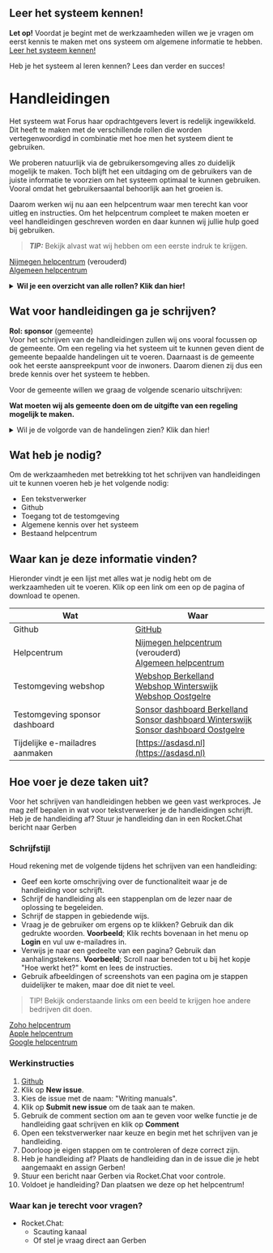 ## Leer het systeem kennen!
**Let op!** Voordat je begint met de werkzaamheden willen we je vragen om eerst kennis te maken met ons systeem om algemene informatie te hebben. [Leer het systeem kennen!](https://github.com/teamforus/scauting/blob/master/opdrachten/README.md)

Heb je het systeem al leren kennen? Lees dan verder en succes!

# Handleidingen

Het systeem wat Forus haar opdrachtgevers levert is redelijk ingewikkeld. Dit heeft te maken met de verschillende rollen die worden vertegenwoordigd in combinatie met hoe men het systeem dient te gebruiken.

We proberen natuurlijk via de gebruikersomgeving alles zo duidelijk mogelijk te maken. Toch blijft het een uitdaging om de gebruikers van de juiste informatie te voorzien om het systeem optimaal te kunnen gebruiken. Vooral omdat het gebruikersaantal behoorlijk aan het groeien is.

Daarom werken wij nu aan een helpcentrum waar men terecht kan voor uitleg en instructies. Om het helpcentrum compleet te maken moeten er veel handleidingen geschreven worden en daar kunnen wij jullie hulp goed bij gebruiken.

> **_TIP:_**  Bekijk alvast wat wij hebben om een eerste indruk te krijgen.<br>

[Nijmegen helpcentrum](https://help.forus.io) (verouderd)<br>
[Algemeen helpcentrum](https://support.forus.io)

**<details><summary>Wil je een overzicht van alle rollen? Klik dan hier! </summary>**

| Rollen    | Wat doen ze?                                                                                                                                                                                                 | Praktijk                                                                                                                                            |
|-----------|--------------------------------------------------------------------------------------------------------------------------------------------------------------------------------------------------------------|-----------------------------------------------------------------------------------------------------------------------------------------------------|
| Sponsor   | - Stelt de regeling in<br> - Stelt het budget beschikbaar<br> - Wijst validatoren aan<br> - Bepaalt welke leveranciers mogen deelnemen                                                                                                                               | De sponsor is in de praktijk de gemeente.                                                                                                           |
| Validator | - Levert persoonsgegevens aan van inwoners die recht hebben op de regeling.<br> - Maakt via een CSV-uploader activatiecodes aan.<br>                                                                                 | De validator is in de praktijk een gemeentelijke medewerker.                                                                                        |
| Provider  | - Vraagt de sponsor om deel te nemen aan de regeling<br> - Levert diensten en producten aan de inwoner<br>                                                                                                           | Leveranciers (winkels en verenigingen) die door de gemeente zijn goedgekeurd. Inwoners kunnen bij de aangesloten leveranciers de het budget van regeling uitgeven. |
| Requester | - Gebruikt de webshop om aanbiedingen en aangesloten organisaties in te zien.<br> - Gebruikt de webshop om het budget te activeren.<br> - Gebruikt de geleverde QR code (budget) om betalingen te kunnen verrichten.<br> | De requester is in de praktijk een inwoner die recht heeft op het tegoed.                                                                           |
</details>

## Wat voor handleidingen ga je schrijven?

**Rol: sponsor** (gemeente)<br>
Voor het schrijven van de handleidingen zullen wij ons vooral focussen op de gemeente. 
Om een regeling via het systeem uit te kunnen geven dient de gemeente bepaalde handelingen uit te voeren. 
Daarnaast is de gemeente ook het eerste aanspreekpunt voor de inwoners. Daarom dienen zij dus een brede kennis over het systeem te hebben.

Voor de gemeente willen we graag de volgende scenario uitschrijven:<br>

**Wat moeten wij als gemeente doen om de uitgifte van een regeling mogelijk te maken.**
<details><summary>Wil je de volgorde van de handelingen zien?  Klik dan
hier! </summary>
	1. Gemeente maakt via het sponsor dashboard een organisatie aan.<br>
	2. Gemeente maakt een fonds (regeling) aan die in een wachtstand komt te staan.<br>
	3. Forus configureert het fonds aan de achterkant om regeling te activeren.<br>
	4. Gemeente vult het budget van de regeling aan.<br>
	5. Gemeente handelt aanvragen van de leveranciers af.<br>
	6. Gemeente maakt activatiecodes aan voor de inwoners en stuurt deze toe.<br>
	7. Gemeente gebruikt financieel dashboard om budgetuitputting te kunnen beoordelen.
</details>

## Wat heb je nodig?

Om de werkzaamheden met betrekking tot het schrijven van handleidingen uit te kunnen voeren heb je het volgende nodig:

- Een tekstverwerker
- Github
- Toegang tot de testomgeving
- Algemene kennis over het systeem
- Bestaand helpcentrum

## Waar kan je deze informatie vinden?

Hieronder vindt je een lijst met alles wat je nodig hebt om de werkzaamheden uit te voeren. Klik op een link om een op de pagina of download te openen.

| Wat          | Waar                                                      |
|--------------------|------------------------------------------------------------|
| Github     | [GitHub](https://github.com/teamforus/scauting)                            |
| Helpcentrum      | [Nijmegen helpcentrum](https://help.forus.io) (verouderd)<br>[Algemeen helpcentrum](https://support.forus.io)                            |
| Testomgeving webshop   | [Webshop Berkelland](https://berkelland.staging.forus.io)<br>[Webshop Winterswijk](https://winterswijk.staging.forus.io)<br>[Webshop Oostgelre](https://oostgelre.staging.forus.io)<br> |
| Testomgeving sponsor dashboard  | [Sonsor dashboard Berkelland](https://berkelland.staging.forus.io/sponsor)<br>[Sonsor dashboard Winterswijk](https://winterswijk.staging.forus.io/sponsor)<br>[Sonsor dashboard Oostgelre](https://oostgelre.staging.forus.io/sponsor)<br> |
| Tijdelijke e-mailadres aanmaken | [https://asdasd.nl](https://asdasd.nl) |

## Hoe voer je deze taken uit?

Voor het schrijven van handleidingen hebben we geen vast werkproces. Je mag zelf bepalen in wat voor tekstverwerker je de handleidingen schrijft. Heb je de handleiding af? Stuur je handleiding dan in een Rocket.Chat bericht naar Gerben

### Schrijfstijl

Houd rekening met de volgende tijdens het schrijven van een handleiding:<br>

- Geef een korte omschrijving over de functionaliteit waar je de handleiding voor schrijft.
- Schrijf de handleiding als een stappenplan om de lezer naar de oplossing te begeleiden.
- Schrijf de stappen in gebiedende wijs.
- Vraag je de gebruiker om ergens op te klikken? Gebruik dan dik gedrukte woorden.
	**Voorbeeld**; Klik rechts bovenaan in het menu op **Login** en vul uw e-mailadres in.
- Verwijs je naar een gedeelte van een pagina? Gebruik dan aanhalingstekens.
	**Voorbeeld**; Scroll naar beneden tot u bij het kopje "Hoe werkt het?" komt en lees de instructies.
- Gebruik afbeeldingen of screenshots van een pagina om je stappen duidelijker te maken, maar doe dit niet te veel.

> TIP! Bekijk onderstaande links om een beeld te krijgen hoe andere bedrijven dit doen.

[Zoho helpcentrum](https://help.zoho.com/portal/kb/articles/setting-up-your-email-channel#Default_Support_Mailbox)<br>
[Apple helpcentrum](https://support.apple.com/en-us/HT207230)<br>
[Google helpcentrum](https://support.google.com/a/answer/33561?hl=nl&ref_topic=7570177)<br>

### Werkinstructies
1. [Github](https://github.com/teamforus/scauting/issues)
2. Klik op **New issue**.
3. Kies de issue met de naam: "Writing manuals".
4. Klik op **Submit new issue** om de taak aan te maken. 
5. Gebruik de comment section om aan te geven voor welke functie je de handleiding gaat schrijven en klik op **Comment**
6. Open een tekstverwerker naar keuze en begin met het schrijven van je handleiding.
7. Doorloop je eigen stappen om te controleren of deze correct zijn.
8. Heb je handleiding af? Plaats de handleiding dan in de issue die je hebt aangemaakt en assign Gerben!
9. Stuur een bericht naar Gerben via Rocket.Chat voor controle.
10. Voldoet je handleiding? Dan plaatsen we deze op het helpcentrum!

### Waar kan je terecht voor vragen?
- Rocket.Chat:
	- Scauting kanaal
	- Of stel je vraag direct aan Gerben
